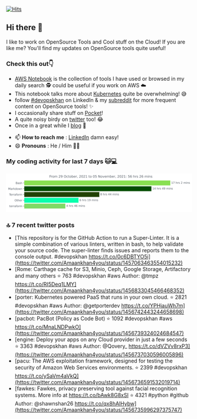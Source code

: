 [![Hits](https://hits.seeyoufarm.com/api/count/incr/badge.svg?url=https%3A%2F%2Fgithub.com%2Fakhan4u%2Fhit-counter&count_bg=%2379C83D&title_bg=%23555555&icon=&icon_color=%23E7E7E7&title=visits&edge_flat=false)](https://hits.seeyoufarm.com)

## Hi there 👋

I like to work on OpenSource Tools and Cool stuff on the Cloud! If you are like me? You'll find my updates on OpenSource tools quite useful!

### Check this out👇

* [AWS Notebook](https://histre.com/public/notebooks/dnllyanu/aws/) is the collection of tools I have used or browsed in my daily search 🕵️ could be useful if you work on AWS ☁️
* This notebook talks more about [Kubernetes](https://histre.com/public/notebooks/6uxdvo3y/kubernetes/) quite be overwhelming! 😅
* follow [#devopskhan](https://www.linkedin.com/feed/hashtag/devopskhan/) on LinkedIn & my [subreddit](https://www.reddit.com/r/devopskhan/) for more frequent content on OpenSource tools! ✨
* I occasionally share stuff on [Pocket](https://getpocket.com/@ej6g8d1dp2829A16a9Tf5d4T6bAMp3d8791rejDe86yem3bm4e14ex4fT4dluk29)!
* A quite noisy birdy on [twitter](https://twitter.com/Amaankhan4you) too! 😂
* Once in a great while I [blog](https://linuxparrot.com/) 😬


- 📫 **How to reach me** : [LinkedIn](https://www.linkedin.com/in/amaan-khan-linux-ninja) damn easy!
- 😄 **Pronouns** : He / Him 🤷‍♂️

### My coding activity for last 7 days 🐱💻

<img src="https://github.com/akhan4u/akhan4u/blob/main/images/stat.svg" alt="Amaan's Wakatime Activity!"/>

### 🔝 7 recent twitter posts
<!-- DEVDOJO:START -->
- [This repository is for the GitHub Action to run a Super-Linter. It is a simple combination of various linters, written in bash, to help validate your source code. The super-linter finds issues and reports them to the console output. #devopskhan https://t.co/0c6DBTYO5i](https://twitter.com/Amaankhan4you/status/1457063463554015232)
- [Rome: Carthage cache for S3, Minio, Ceph, Google Storage, Artifactory and many others 
⭐️ 763
#devopskhan #aws
Author: @tmpz
https://t.co/RI5Deq1LMY](https://twitter.com/Amaankhan4you/status/1456833045466468352)
- [porter: Kubernetes powered PaaS that runs in your own cloud.
⭐️ 2821
#devopskhan #aws
Author: @getporterdev
https://t.co/YPHjauWh7m](https://twitter.com/Amaankhan4you/status/1456742443244658698)
- [pacbot: PacBot (Policy as Code Bot)
⭐️ 1092
#devopskhan #aws
https://t.co/MnaLNDPwkO](https://twitter.com/Amaankhan4you/status/1456739324024684547)
- [engine: Deploy your apps on any Cloud provider in just a few seconds
⭐️ 3363
#devopskhan #aws
Author: @Qovery_
https://t.co/dVZVv8rxP3](https://twitter.com/Amaankhan4you/status/1456737030596005896)
- [pacu: The AWS exploitation framework, designed for testing the security of Amazon Web Services environments.
⭐️ 2399
#devopskhan
https://t.co/ySaVm4aVkQ](https://twitter.com/Amaankhan4you/status/1456736591532019714)
- [fawkes: Fawkes, privacy preserving tool against facial recognition systems. More info at https://t.co/bAwk8G8xSI
⭐️ 4321
#python #github
Author: @shawnshan26
https://t.co/qx8hAlHybw](https://twitter.com/Amaankhan4you/status/1456735996297375747)
<!-- DEVDOJO:END -->

<!-- ![Amaan's GitHub stats](https://github-readme-stats.vercel.app/api?username=akhan4u&count_private=true&show_icons=true&hide=contribs) -->
